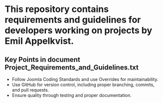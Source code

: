 # This repository contains requirements and guidelines for developers working on projects by Emil Appelkvist.

## Key Points in document Project_Requirements_and_Guidelines.txt
- Follow Joomla Coding Standards and use Overrides for maintainability.  
- Use GitHub for version control, including proper branching, commits, and pull requests.  
- Ensure quality through testing and proper documentation.  
